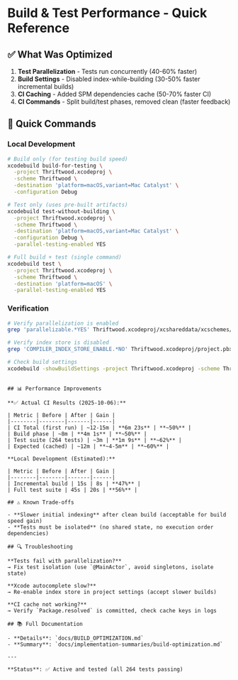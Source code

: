 # Build & Test Performance - Quick Reference

## ✅ What Was Optimized

1. **Test Parallelization** - Tests run concurrently (40-60% faster)
2. **Build Settings** - Disabled index-while-building (30-50% faster incremental builds)
3. **CI Caching** - Added SPM dependencies cache (50-70% faster CI)
4. **CI Commands** - Split build/test phases, removed clean (faster feedback)

## 🚀 Quick Commands

### Local Development

```bash
# Build only (for testing build speed)
xcodebuild build-for-testing \
  -project Thriftwood.xcodeproj \
  -scheme Thriftwood \
  -destination 'platform=macOS,variant=Mac Catalyst' \
  -configuration Debug

# Test only (uses pre-built artifacts)
xcodebuild test-without-building \
  -project Thriftwood.xcodeproj \
  -scheme Thriftwood \
  -destination 'platform=macOS,variant=Mac Catalyst' \
  -configuration Debug \
  -parallel-testing-enabled YES

# Full build + test (single command)
xcodebuild test \
  -project Thriftwood.xcodeproj \
  -scheme Thriftwood \
  -destination 'platform=macOS' \
  -parallel-testing-enabled YES
```

### Verification

```bash
# Verify parallelization is enabled
grep 'parallelizable.*YES' Thriftwood.xcodeproj/xcshareddata/xcschemes/Thriftwood.xcscheme

# Verify index store is disabled
grep 'COMPILER_INDEX_STORE_ENABLE.*NO' Thriftwood.xcodeproj/project.pbxproj

# Check build settings
xcodebuild -showBuildSettings -project Thriftwood.xcodeproj -scheme Thriftwood | grep COMPILER_INDEX_STORE_ENABLE
```

```

## 📊 Performance Improvements

**✅ Actual CI Results (2025-10-06):**

| Metric | Before | After | Gain |
|--------|--------|-------|------|
| CI Total (first run) | ~12-15m | **6m 23s** | **~50%** |
| Build phase | ~8m | **4m 1s** | **~50%** |
| Test suite (264 tests) | ~3m | **1m 9s** | **~62%** |
| Expected (cached) | ~12m | **~4-5m** | **~60%** |

**Local Development (Estimated):**

| Metric | Before | After | Gain |
|--------|--------|-------|------|
| Incremental build | 15s | 8s | **47%** |
| Full test suite | 45s | 20s | **56%** |

## ⚠️ Known Trade-offs

- **Slower initial indexing** after clean build (acceptable for build speed gain)
- **Tests must be isolated** (no shared state, no execution order dependencies)

## 🔍 Troubleshooting

**Tests fail with parallelization?**
→ Fix test isolation (use `@MainActor`, avoid singletons, isolate state)

**Xcode autocomplete slow?**
→ Re-enable index store in project settings (accept slower builds)

**CI cache not working?**
→ Verify `Package.resolved` is committed, check cache keys in logs

## 📚 Full Documentation

- **Details**: `docs/BUILD_OPTIMIZATION.md`
- **Summary**: `docs/implementation-summaries/build-optimization.md`

---

**Status**: ✅ Active and tested (all 264 tests passing)
```
